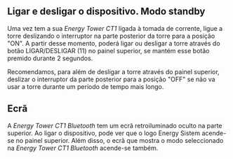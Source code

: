 ## Ligar e desligar o dispositivo. Modo standby

Uma vez tem a sua *Energy Tower CT1* ligada à tomada de corrente, ligue a torre deslizando o interruptor na parte posterior da torre para a posição "ON". A partir desse momento, poderá ligar ou desligar a torre através do botão LIGAR/DESLIGAR (11) no painel superior, se mantém esse botão premido durante 2 segundos.

Recomendamos, para além de desligar a torre através do painel superior, deslizar o interruptor da parte posterior para a posição "OFF" se não va usar a torre durante um período de tempo mais longo.

## Ecrã

A *Energy Tower CT1 Bluetooth* tem um ecrã retroiluminado oculto na parte superior. Ao ligar o dispositivo, pode ver que o logo Energy Sistem acende-se no painel superior. Além disso, o ecrã que mostra o modo  seleccionado na *Energy Tower CT1 Bluetooth* acende-se também.
